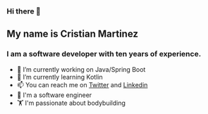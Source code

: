 ### Hi there 👋

## My name is Cristian Martinez

### I am a software developer with ten years of experience.

- 🔭 I’m currently working on Java/Spring Boot
- 🌱 I’m currently learning Kotlin
- 📫 You can reach me on [Twitter](https://twitter.com/b3nkos/) and [Linkedin](https://www.linkedin.com/in/b3nkos/)
- :school: I'm a software engineer
- 🏋️ I'm passionate about bodybuilding
